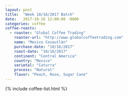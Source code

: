 ```yaml
---
layout: post
title:  "Week 10/16/2017 Batch"
date:   2017-10-16 12:00:00 -0800
categories: coffee
coffee-roasts:
  - roaster: "Global Coffee Trading"
    roaster-url: "http://www.globalcoffeetrading.com"
    name: "Mexico Cosautlàn"
    purchase-date: "10/16/2017"
    roast-date: "10/16/2017"
    continent: "Central America"
    country: "Mexico"
    varietal: "Caturra"
    process: "Natural"
    flavor: "Peach, Rose, Sugar Cane"
---
```


{% include coffee-list.html %}
